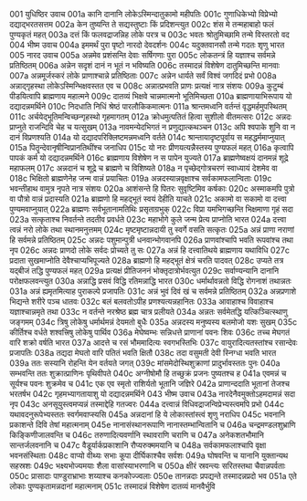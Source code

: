 001	युधिष्ठिर उवाच
001a	कानि दानानि लोकेऽस्मिन्दातुकामो महीपतिः
001c	गुणाधिकेभ्यो विप्रेभ्यो दद्याद्भरतसत्तम
002a	केन तुष्यन्ति ते सद्यस्तुष्टाः किं प्रदिशन्त्युत
002c	शंस मे तन्महाबाहो फलं पुण्यकृतं महत्
003a	दत्तं किं फलवद्राजन्निह लोके परत्र च
003c	भवतः श्रोतुमिच्छामि तन्मे विस्तरतो वद
004	भीष्म उवाच
004a	इममर्थं पुरा पृष्टो नारदो देवदर्शनः
004c	यदुक्तवानसौ तन्मे गदतः शृणु भारत
005	नारद उवाच
005a	अन्नमेव प्रशंसन्ति देवाः सर्षिगणाः पुरा
005c	लोकतन्त्रं हि यज्ञाश्च सर्वमन्ने प्रतिष्ठितम्
006a	अन्नेन सदृशं दानं न भूतं न भविष्यति
006c	तस्मादन्नं विशेषेण दातुमिच्छन्ति मानवाः
007a	अन्नमूर्जस्करं लोके प्राणाश्चान्ने प्रतिष्ठिताः
007c	अन्नेन धार्यते सर्वं विश्वं जगदिदं प्रभो
008a	अन्नाद्गृहस्था लोकेऽस्मिन्भिक्षवस्तत एव च
008c	अन्नात्प्रभवति प्राणः प्रत्यक्षं नात्र संशयः
009a	कुटुम्बं पीडयित्वापि ब्राह्मणाय महात्मने
009c	दातव्यं भिक्षवे चान्नमात्मनो भूतिमिच्छता
010a	ब्राह्मणायाभिरूपाय यो दद्यादन्नमर्थिने
010c	निदधाति निधिं श्रेष्ठं पारलौकिकमात्मनः
011a	श्रान्तमध्वनि वर्तन्तं वृद्धमर्हमुपस्थितम्
011c	अर्चयेद्भूतिमन्विच्छन्गृहस्थो गृहमागतम्
012a	क्रोधमुत्पतितं हित्वा सुशीलो वीतमत्सरः
012c	अन्नदः प्राप्नुते राजन्दिवि चेह च यत्सुखम्
013a	नावमन्येदभिगतं न प्रणुद्यात्कथञ्चन
013c	अपि श्वपाके शुनि वा न दानं विप्रणश्यति
014a	यो दद्यादपरिक्लिष्टमन्नमध्वनि वर्तते
014c	श्रान्तायादृष्टपूर्वाय स महद्धर्ममाप्नुयात्
015a	पितॄन्देवानृषीन्विप्रानतिथींश्च जनाधिप
015c	यो नरः प्रीणयत्यन्नैस्तस्य पुण्यफलं महत्
016a	कृत्वापि पापकं कर्म यो दद्यादन्नमर्थिने
016c	ब्राह्मणाय विशेषेण न स पापेन युज्यते
017a	ब्राह्मणेष्वक्षयं दानमन्नं शूद्रे महाफलम्
017c	अन्नदानं च शूद्रे च ब्राह्मणे च विशिष्यते
018a	न पृच्छेद्गोत्रचरणं स्वाध्यायं देशमेव वा
018c	भिक्षितो ब्राह्मणेनेह जन्म वान्नं प्रयाचितः
019a	अन्नदस्यान्नवृक्षाश्च सर्वकामफलान्विताः
019c	भवन्तीहाथ वामुत्र नृपते नात्र संशयः
020a	आशंसन्ते हि पितरः सुवृष्टिमिव कर्षकाः
020c	अस्माकमपि पुत्रो वा पौत्रो वान्नं प्रदास्यति
021a	ब्राह्मणो हि महद्भूतं स्वयं देहीति याचते
021c	अकामो वा सकामो वा दत्त्वा पुण्यमवाप्नुयात्
022a	ब्राह्मणः सर्वभूतानामतिथिः प्रसृताग्रभुक्
022c	विप्रा यमभिगच्छन्ति भिक्षमाणा गृहं सदा
023a	सत्कृताश्च निवर्तन्ते तदतीव प्रवर्धते
023c	महाभोगे कुले जन्म प्रेत्य प्राप्नोति भारत
024a	दत्त्वा त्वन्नं नरो लोके तथा स्थानमनुत्तमम्
024c	मृष्टमृष्टान्नदायी तु स्वर्गे वसति सत्कृतः
025a	अन्नं प्राणा नराणां हि सर्वमन्ने प्रतिष्ठितम्
025c	अन्नदः पशुमान्पुत्री धनवान्भोगवानपि
026a	प्राणवांश्चापि भवति रूपवांश्च तथा नृप
026c	अन्नदः प्राणदो लोके सर्वदः प्रोच्यते तु सः
027a	अन्नं हि दत्त्वातिथये ब्राह्मणाय यथाविधि
027c	प्रदाता सुखमाप्नोति देवैश्चाप्यभिपूज्यते
028a	ब्राह्मणो हि महद्भूतं क्षेत्रं चरति पादवत्
028c	उप्यते तत्र यद्बीजं तद्धि पुण्यफलं महत्
029a	प्रत्यक्षं प्रीतिजननं भोक्तृदात्रोर्भवत्युत
029c	सर्वाण्यन्यानि दानानि परोक्षफलवन्त्युत
030a	अन्नाद्धि प्रसवं विद्धि रतिमन्नाद्धि भारत
030c	धर्मार्थावन्नतो विद्धि रोगनाशं तथान्नतः
031a	अन्नं ह्यमृतमित्याह पुराकल्पे प्रजापतिः
031c	अन्नं भुवं दिवं खं च सर्वमन्ने प्रतिष्ठितम्
032a	अन्नप्रणाशे भिद्यन्ते शरीरे पञ्च धातवः
032c	बलं बलवतोऽपीह प्रणश्यत्यन्नहानितः
033a	आवाहाश्च विवाहाश्च यज्ञाश्चान्नमृते तथा
033c	न वर्तन्ते नरश्रेष्ठ ब्रह्म चात्र प्रलीयते
034a	अन्नतः सर्वमेतद्धि यत्किञ्चित्स्थाणु जङ्गमम्
034c	त्रिषु लोकेषु धर्मार्थमन्नं देयमतो बुधैः
035a	अन्नदस्य मनुष्यस्य बलमोजो यशः सुखम्
035c	कीर्तिश्च वर्धते शश्वत्त्रिषु लोकेषु पार्थिव
036a	मेघेष्वम्भः सन्निधत्ते प्राणानां पवनः शिवः
036c	तच्च मेघगतं वारि शक्रो वर्षति भारत
037a	आदत्ते च रसं भौममादित्यः स्वगभस्तिभिः
037c	वायुरादित्यतस्तांश्च रसान्देवः प्रजापतिः
038a	तद्यदा मेघतो वारि पतितं भवति क्षितौ
038c	तदा वसुमती देवी स्निग्धा भवति भारत
039a	ततः सस्यानि रोहन्ति येन वर्तयते जगत्
039c	मांसमेदोस्थिशुक्राणां प्रादुर्भावस्ततः पुनः
040a	सम्भवन्ति ततः शुक्रात्प्राणिनः पृथिवीपते
040c	अग्नीषोमौ हि तच्छुक्रं प्रजनः पुष्यतश्च ह
041a	एवमन्नं च सूर्यश्च पवनः शुक्रमेव च
041c	एक एव स्मृतो राशिर्यतो भूतानि जज्ञिरे
042a	प्राणान्ददाति भूतानां तेजश्च भरतर्षभ
042c	गृहमभ्यागतायाशु यो दद्यादन्नमर्थिने
043	भीष्म उवाच
043a	नारदेनैवमुक्तोऽहमदामन्नं सदा नृप
043c	अनसूयुस्त्वमप्यन्नं तस्माद्देहि गतज्वरः
044a	दत्त्वान्नं विधिवद्राजन्विप्रेभ्यस्त्वमपि प्रभो
044c	यथावदनुरूपेभ्यस्ततः स्वर्गमवाप्स्यसि
045a	अन्नदानां हि ये लोकास्तांस्त्वं शृणु नराधिप
045c	भवनानि प्रकाशन्ते दिवि तेषां महात्मनाम्
045e	नानासंस्थानरूपाणि नानास्तम्भान्वितानि च
046a	चन्द्रमण्डलशुभ्राणि किङ्किणीजालवन्ति च
046c	तरुणादित्यवर्णानि स्थावराणि चराणि च
047a	अनेकशतभौमानि सान्तर्जलवनानि च
047c	वैडूर्यार्कप्रकाशानि रौप्यरुक्ममयानि च
048a	सर्वकामफलाश्चापि वृक्षा भवनसंस्थिताः
048c	वाप्यो वीथ्यः सभाः कूपा दीर्घिकाश्चैव सर्वशः
049a	घोषवन्ति च यानानि युक्तान्यथ सहस्रशः
049c	भक्ष्यभोज्यमयाः शैला वासांस्याभरणानि च
050a	क्षीरं स्रवन्त्यः सरितस्तथा चैवान्नपर्वताः
050c	प्रासादाः पाण्डुराभ्राभाः शय्याश्च कनकोज्ज्वलाः
050e	तानन्नदाः प्रपद्यन्ते तस्मादन्नप्रदो भव
051a	एते लोकाः पुण्यकृतामन्नदानां महात्मनाम्
051c	तस्मादन्नं विशेषेण दातव्यं मानवैर्भुवि
